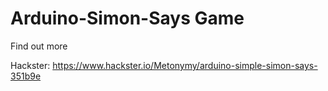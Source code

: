 # Arduino-Simon-Says Game

Find out more

Hackster: https://www.hackster.io/Metonymy/arduino-simple-simon-says-351b9e
